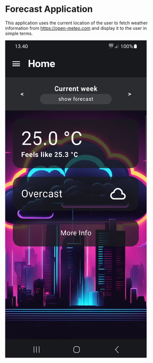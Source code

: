 # Forecast Application

This application uses the current location of the user to fetch weather information from https://open-meteo.com and display it to the user in simple terms.

![homescreen dark](readme-images/homescreen-dark.png)
